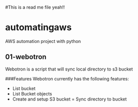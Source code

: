 #This is a read me file yeah!!
# automatingaws
AWS automation project with python

## 01-webotron
Webotron is a script that will sync local directory  to s3 bucket

###Features
Webotron currently has the following features:
- List bucket
- List Bucket objects
- Create and setup S3 bucket
= Sync directory to bucket
